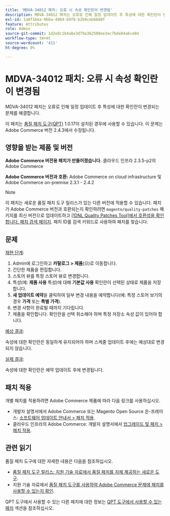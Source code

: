 ```yaml
---
title: 'MDVA-34012 패치: 오류 시 속성 확인란이 변경됨'
description: MDVA-34012 패치는 오류로 인해 일정 업데이트 후 특성에 대한 확인란이 변경되는 문제를 해결합니다.
exl-id: 1a8f1bea-9b6a-4984-b9f0-b2b9ceb6688f
feature: Attributes
role: Admin
source-git-commit: 1d2e0c1b4a8e3d79a362500ee3ec7bde84a6ce0d
workflow-type: tm+mt
source-wordcount: '411'
ht-degree: 0%

---
```


# MDVA-34012 패치: 오류 시 속성 확인란이 변경됨

MDVA-34012 패치는 오류로 인해 일정 업데이트 후 특성에 대한 확인란이 변경되는 문제를 해결합니다.

이 패치는 [품질 패치 도구(QPT)](https://devdocs.magento.com/guides/v2.4/comp-mgr/patching.html#mqp) 1.0.17이 설치된 경우에 사용할 수 있습니다. 이 문제는 Adobe Commerce 버전 2.4.3에서 수정됩니다.

## 영향을 받는 제품 및 버전

**Adobe Commerce 버전용 패치가 만들어졌습니다.** 클라우드 인프라 2.3.5-p2의 Adobe Commerce

**Adobe Commerce 버전과 호환:** Adobe Commerce on cloud infrastructure 및 Adobe Commerce on-premise 2.3.1 - 2.4.2

>[!NOTE]
>
>이 패치는 새로운 품질 패치 도구 릴리스가 있는 다른 버전에 적용할 수 있습니다. 패치가 Adobe Commerce 버전과 호환되는지 확인하려면 `magento/quality-patches` 패키지를 최신 버전으로 업데이트하고 [[!DNL Quality Patches Tool]에서 호환성을 확인합니다. 패치 검색 페이지](https://devdocs.magento.com/quality-patches/tool.html#patch-grid). 패치 ID를 검색 키워드로 사용하여 패치를 찾습니다.

## 문제

<u>재현 단계</u>:

1. Admin에 로그인하고 **카탈로그 > 제품**(으)로 이동합니다.
1. 간단한 제품을 편집합니다.
1. 스토어 뷰를 특정 스토어 뷰로 변경합니다.
1. 특성(예: **제품 사용** 특성)에 대해 **기본값 사용** 확인란이 선택된 상태로 제품을 저장합니다.
1. **새 업데이트 예약**&#x200B;을 클릭하여 일부 변경 내용을 예약합니다(예: 특정 스토어 보기의 경우 **가격** 또는 **특별 가격**).
1. 변경 사항이 완료될 때까지 기다립니다.
1. 제품을 확인합니다. 확인란을 선택 취소해야 하며 특정 저장소 속성 값이 있어야 합니다.

<u>예상 결과</u>:

속성에 대한 확인란은 동일하게 유지되어야 하며 스케줄 업데이트 후에는 예상대로 변경되지 않습니다.

<u>실제 결과</u>:

속성에 대한 확인란은 예약 업데이트 후에 변경됩니다.

## 패치 적용

개별 패치를 적용하려면 Adobe Commerce 제품에 따라 다음 링크를 사용하십시오.

* 개발자 설명서에서 Adobe Commerce 또는 Magento Open Source 온-프레미스: [소프트웨어 업데이트 안내서 > 패치 적용](https://devdocs.magento.com/guides/v2.4/comp-mgr/patching/mqp.html).
* 클라우드 인프라의 Adobe Commerce: 개발자 설명서에서 [업그레이드 및 패치 > 패치 적용](https://devdocs.magento.com/cloud/project/project-patch.html).

## 관련 읽기

품질 패치 도구에 대한 자세한 내용은 다음을 참조하십시오.

* [품질 패치 도구 릴리스: 지원 기술 자료에서 품질 패치를 자체 제공하는 새로운 도구](/help/announcements/adobe-commerce-announcements/magento-quality-patches-released-new-tool-to-self-serve-quality-patches.md).
* 지원 기술 자료에서 [품질 패치 도구를 사용하여 Adobe Commerce 문제에 패치를 사용할 수 있는지 확인](/help/support-tools/patches-available-in-qpt-tool/check-patch-for-magento-issue-with-magento-quality-patches.md).

QPT 도구에서 사용할 수 있는 다른 패치에 대한 정보는 [QPT 도구에서 사용할 수 있는 패치](https://support.magento.com/hc/en-us/sections/360010506631-Patches-available-in-QPT-tool-) 섹션을 참조하십시오.
